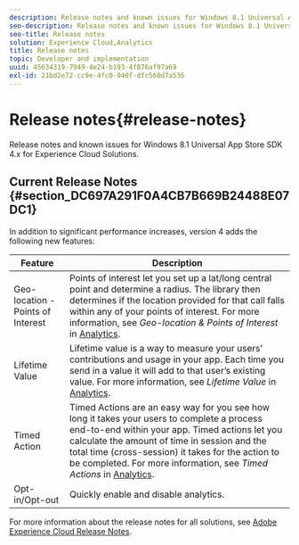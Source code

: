 ```yaml
---
description: Release notes and known issues for Windows 8.1 Universal App Store SDK 4.x for Experience Cloud Solutions.
seo-description: Release notes and known issues for Windows 8.1 Universal App Store SDK 4.x for Experience Cloud Solutions.
seo-title: Release notes
solution: Experience Cloud,Analytics
title: Release notes
topic: Developer and implementation
uuid: 45634319-7949-4e24-b193-4f876af97a69
exl-id: 21bd2e72-cc9e-4fc0-940f-dfc560d7a536
---
```

# Release notes{#release-notes}

Release notes and known issues for Windows 8.1 Universal App Store SDK 4.x for Experience Cloud Solutions.

## Current Release Notes {#section_DC697A291F0A4CB7B669B24488E07DC1}

In addition to significant performance increases, version 4 adds the following new features: 

| Feature | Description |
|--- |--- |
|Geo-location - Points of Interest|Points of interest let you set up a lat/long central point and determine a radius. The library then determines if the location provided for that call falls within any of your points of interest. For more information, see *Geo-location & Points of Interest* in [Analytics](/help/windows-appstore/analytics/analytics.md).|
|Lifetime Value|Lifetime value is a way to measure your users’ contributions and usage in your app. Each time you send in a value it will add to that user’s existing value.  For more information, see *Lifetime Value* in [Analytics](/help/windows-appstore/analytics/analytics.md).|
|Timed Action|Timed Actions are an easy way for you see how long it takes your users to complete a process end-to-end within your app. Timed actions let you calculate the amount of time in session and the total time (cross-session) it takes for the action to be completed. For more information, see *Timed Actions* in [Analytics](/help/windows-appstore/analytics/analytics.md).|
|Opt-in/Opt-out|Quickly enable and disable analytics.|


For more information about the release notes for all solutions, see [Adobe Experience Cloud Release Notes](https://docs.adobe.com/content/help/en/release-notes/experience-cloud/current.html).
